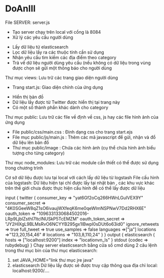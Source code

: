 # DoAnIII

File SERVER: server.js
- Tạo server chạy trên local với cổng là 8084
- Xử lý các yêu cầu người dùng
+ Lấy dữ liệu từ elasticsearch
+ Lọc dữ liệu lấy ra các thuộc tính cần sử dụng
+ Nhận yêu cầu tìm kiếm các địa điểm theo category
+ Trả về dữ liệu người dùng yêu cầu (nếu không có dữ liệu trong vùng được chọn sẽ gửi một thông báo cho người dùng




Thư mục views: Lưu trữ các trang giao diện người dùng
- Trang start.js: Giao diện chính của ứng dụng
+ Hiển thị bản đồ
+ Dữ liệu lấy được từ Twitter được hiển thị tại trang này
+ Có một số thành phần khác dành cho category




Thư mục public: Lưu trữ các file về định về css, js hay các file hình ảnh của ứng dụng
- File public/css/main.css     : Định dạng css cho trang start.ejs
- File mục public/js/main.js   : Thêm các mã javascript để gửi, nhận và đổ dữ liệu lên bản đồ
- Thư mục public/image         : Chứa các hình ảnh (cụ thể chứa hình ảnh biểu tượng cho từng category)




Thư mục node_modules: Lưu trữ các module cần thiết có thể được sử dụng trong chương trình



Cơ sở dữ liệu được lưu tại local với cách lấy dữ liệu từ logstash 
File cấu hình của logstash: Dữ liệu hiện tại chỉ được lấy tại nhật bản , các khu vực khác trên thế giới chưa được thực hiện cấu hình để có thể lấy được dữ liệu

input {
    twitter {
        consumer_key => "yat6Gf2oCq266HWnLGuIVEX9Y"
        consumer_secret => "4K0SGeeW8qZ1sO6ivaujWXfeqK6me0qeWlmNSPNwV7Dd2RHX6E"
        oauth_token => "1096331330684502016-LRp9LjblZsthI7ltcINUSkP5TcEMZM"
        oauth_token_secret => "JY2HlXgL9BLMsRvO6NCYYB295gx1IBwpI0sDUt6o63id0"
        ignore_retweets => true
        full_tweet => true
        use_samples => false
        languages =>["ja"]
        locations =>"123,20,154,46"
        # locations => "103,8,110,24"
    }
}
output {
    elasticsearch {
        hosts => ["localhost:9200"]
        index => "locationvn_ls"
    }
    stdout {codec => rubydebug}
}
Chạy server elasticsearch bằng cửa sổ cmd dùng 2 câu lệnh trong thư mục bin của thư mục elasticsearch:
1. set JAVA_HOME="link thư mục jre java"
2. elasticsearch
Dữ liệu lấy được sẽ được truy cập thông qua địa chỉ local: localhost:9200/....
 
